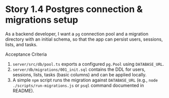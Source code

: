 # Story 1.4 Postgres connection & migrations setup

As a backend developer,
I want a `pg` connection pool and a migration directory with an initial schema,
so that the app can persist users, sessions, lists, and tasks.

Acceptance Criteria
1. `server/src/db/pool.ts` exports a configured `pg.Pool` using `DATABASE_URL`.
2. `server/db/migrations/001_init.sql` contains the DDL for users, sessions, lists, tasks (basic columns) and can be applied locally.
3. A simple `npm` script runs the migration against `DATABASE_URL` (e.g., `node ./scripts/run-migrations.js` or `psql` command documented in README).
